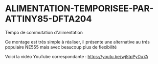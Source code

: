 # ALIMENTATION-TEMPORISEE-PAR-ATTINY85-DFTA204
Tempo de commutation d'alimentation

Ce montage est très simple à réaliser, il présente une alternative au trés populaire NE555 mais avec beaucoup plus de flexibilité

Voici la vidéo YouTube correspondante : https://youtu.be/wj5tpPyDu7A
